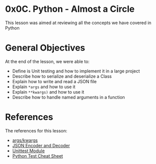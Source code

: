 # 0x0C. Python - Almost a Circle
This lesson was aimed at reviewing all the concepts we have covered in Python

# General Objectives
At the end of the lesson, we were able to:
- Define is Unit testing and how to implement it in a large project
- Describe how to serialize and deserialize a Class
- Explain how to write and read a JSON file
- Explain ` *args ` and how to use it
- Explain ` **kwargs) ` and how to use it
- Describe how to handle named arguments in a function

# References
The references for this lesson:
- [args/kwargs](https://yasoob.me/2013/08/04/args-and-kwargs-in-python-explained/)
- [JSON Encoder and Decoder](https://docs.python.org/3/library/json.html)
- [Unittest Module](https://docs.python.org/3.4/library/unittest.html#module-unittest)
- [Python Test Cheat Sheet](https://www.pythonsheets.com/notes/python-tests.html)
